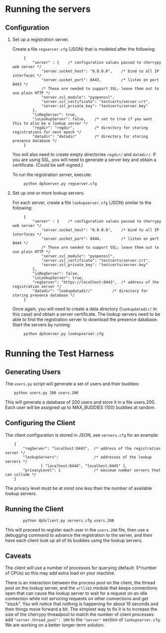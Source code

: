 Running the servers
===================

Configuration
------------- 

1. Set up a registration server.

	Create a file `regserver.cfg` (JSON) that is modeled after the following:

			{
				"server" : {	/* configuration values passed to cherrypy web server */
					"server.socket_host": "0.0.0.0", 	/* bind to all IP interfaces */
					"server.socket_port": 8443,			/* listen on port 8443 */
					/* These are needed to support SSL; leave them out to use plain HTTP */
					"server.ssl_module": "pyopenssl",
					"server.ssl_certificate": "testcerts/server.crt",
					"server.ssl_private_key": "testcerts/server.key"
				},
				"isRegServer": true,
				"isLookupServer": false, 	/* set to true if you want this to also be a lookup server */
				"regdir": "regdir", 		/* directory for storing registrations for next epoch */
				"datadir": "datadir"		/* directory for storing presence database */ 
			}                                                                            
			
    You will also need to create empty directories `regdir/` and `datadir/`. If you are using SSL, you will need to generate a server key and obtain a certificate. (Could be self-signed.)

	To run the registration server, execute:
	
			python dp5server.py regserver.cfg
			
2. Set up one or more lookup servers.

	For each server, create a file `lookupserver.cfg` (JSON) similar to the following:

			{
				"server" : {	/* configuration values passed to cherrypy web server */
					"server.socket_host": "0.0.0.0", 	/* bind to all IP interfaces */
					"server.socket_port": 8444,			/* listen on port 8444 */									
					/* These are needed to support SSL; leave them out to use plain HTTP */
					"server.ssl_module": "pyopenssl",
					"server.ssl_certificate": "testcerts/server.crt",
					"server.ssl_private_key": "testcerts/server.key"
				},
				"isRegServer": false,		
				"isLookupServer": true,
				"regServer": "https://localhost:8443", 	/* address of the registration server */
				"datadir": "lookupdatadir/"			/* directory for storing presence database */ 
			}                                   
			
    Once again, you will need to create a data directory (`lookupdatadir/` in this case) and obtain a server certificate. The lookup servers need to be able to find the registration server to download the presence database. Start the servers by running:

			python dp5server.py lookupserver.cfg
			
Running the Test Harness
========================

Generating Users
----------------

The `users.py` script will generate a set of users and their buddies:

		python users.py 200 users.200
		
This will generate a database of 200 users and store it in a file users.200. Each user will be assigned up to MAX_BUDDIES (100) buddies at random.

Configuring the Client
----------------------

The client configuration is stored in JSON, see `servers.cfg` for an example:

		{
			"regServer": "localhost:8443",  /* address of the registration server */
			"lookupServers":               	/* addresses of the lookup servers */            
					[ "localhost:8444", "localhost:8445" ], 
			"privacyLevel": 1				/* maximum number servers that can collude */
		}
		
The privacy level must be at most one less than the number of available lookup servers.

Running the Client
------------------           

			python dp5client.py servers.cfg users.200
			
This will proceed to register each user in the `users.200` file, then use a debugging command to advance the registration to the server, and then have each client look up all of its buddies using the lookup servers.

Caveats
-------

The client will use a number of processes for querying (default: 5*number of CPUs) so this may add extra load on your machine. 

There is an interaction between the process pool on the client, the thread pool on the lookup server, and the `urllib3` module that keeps connections open that can cause the lookup server to wait for a request on an idle connection while not servicing requests on other connections and get "stuck". You will notice that nothing is happening for about 10 seconds and then things move forward a bit. The simplest way to fix it is to increase the size of the cherrypy threadpool to match the number of client processes: add `"server.thread_pool": 100` to the `"server"` section of `lookupserver.cfg`. We are working on a better longer-term solution.